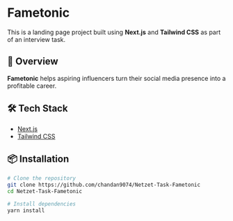 # Fametonic

This is a landing page project built using **Next.js** and **Tailwind CSS** as part of an interview task.

## 🚀 Overview

**Fametonic** helps aspiring influencers turn their social media presence into a profitable career.

## 🛠 Tech Stack

-   [Next.js](https://nextjs.org/)
-   [Tailwind CSS](https://tailwindcss.com/)

## 📦 Installation

```bash
# Clone the repository
git clone https://github.com/chandan9074/Netzet-Task-Fametonic
cd Netzet-Task-Fametonic

# Install dependencies
yarn install
```
